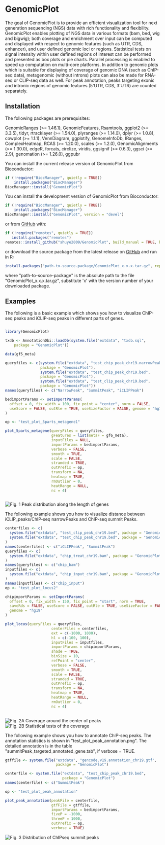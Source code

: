 
# GenomicPlot

<!-- badges: start -->
<!-- badges: end -->

The goal of GenomicPlot is to provide an efficient visualization tool for next generation sequencing (NGS) data with rich functionality and flexibility. GenomicPlot enables plotting of NGS data in various formats (bam, bed, wig and bigwig); both coverage and enrichment over input can be computed and displayed with respect to genomic features (such as UTR, CDS, enhancer), and user defined genomic loci or regions. Statistical tests on signal intensity within user defined regions of interest can be performed and presented as box plots or pie charts. Parallel processing is enabled to speed up computation on multi-core platforms. In addition to genomic plots which is suitable for displaying of coverage of genomic DNA (such as ChIP-seq data), metagenomic (without introns) plots can also be made for RNA-seq or CLIP-seq data as well. For peak annotation, peaks targeting exonic and intronic regions of genomic features (5'UTR, CDS, 3'UTR) are counted separately.

## Installation

The following packages are prerequisites: 

GenomicRanges (>= 1.46.1), GenomicFeatures, Rsamtools, ggplot2 (>= 3.3.5), tidyr, rtracklayer (>= 1.54.0), plyranges (>= 1.14.0), dplyr (>= 1.0.8), cowplot (>= 1.1.1), VennDiagram, ggplotify, GenomeInfoDb, IRanges, ComplexHeatmap, RCAS (>= 1.20.0), scales (>= 1.2.0), GenomicAlignments (>= 1.30.0), edgeR, forcats, circlize, viridis, ggsignif (>= 0.6.3), ggsci (>= 2.9), genomation (>= 1.26.0), ggpubr

You can install the current release version of GenomicPlot from Bioconductor:

``` r
if (!require("BiocManager", quietly = TRUE))
    install.packages("BiocManager")
BiocManager::install("GenomicPlot")
```

You can install the development version of GenomicPlot from Bioconductor:

``` r
if (!require("BiocManager", quietly = TRUE))
    install.packages("BiocManager")
BiocManager::install("GenomicPlot", version = "devel")
```
or from [GitHub](https://github.com/shuye2009/GenomicPlot) with:

``` r
if (!require("remotes", quietly = TRUE))
   install.packages("remotes")
remotes::install_github("shuye2009/GenomicPlot", build_manual = TRUE, build_vignettes = TRUE)
```
or download the source package from the latest release on [GitHub](https://github.com/shuye2009/GenomicPlot) and run in R:

``` r
install.packages("path-to-source-package/GenomicPlot_x.x.x.tar.gz", repos = NULL)
```
where "path-to-source-package" is the absolute path to the file "GenomicPlot_x.x.x.tar.gz", substitute 'x' with the version number of your downloaded package.

## Examples

The following is a basic example which shows you how to visualize ChIP-seq peaks and iCLIP-seq peaks in different parts of genes.

``` r

library(GenomicPlot)

txdb <- AnnotationDbi::loadDb(system.file("extdata", "txdb.sql", 
    package = "GenomicPlot"))

data(gf5_meta)

queryfiles <- c(system.file("extdata", "test_chip_peak_chr19.narrowPeak",
                package = "GenomicPlot"),
                system.file("extdata", "test_chip_peak_chr19.bed", 
                package = "GenomicPlot"),
                system.file("extdata", "test_clip_peak_chr19.bed", 
                package = "GenomicPlot"))
names(queryfiles) <- c("NarrowPeak", "SummitPeak", "iCLIPPeak")

bedimportParams <- setImportParams(
  offset = 0, fix_width = 100, fix_point = "center", norm = FALSE,
  useScore = FALSE, outRle = TRUE, useSizeFactor = FALSE, genome = "hg19"
)

op <- "test_plot_5parts_metagene1"

plot_5parts_metagene(queryFiles = queryfiles, 
                     gFeatures = list(metaF = gf6_meta), 
                     inputFiles = NULL, 
                     importParams = bedimportParams,
                     verbose = FALSE, 
                     smooth = TRUE, 
                     scale = FALSE, 
                     stranded = TRUE, 
                     outPrefix = op, 
                     transform = NA, 
                     heatmap = TRUE,
                     rmOutlier = 0, 
                     heatRange = NULL,
                     nc = 4)
                     
```
![Fig. 1 Peak distribution along the length of genes](./tests/test_plot_5parts_metagene1.png)

The following example shows you how to visualize distance between iCLIP_peaks/ChIP-seq narrowPeaks and ChIP-seq summit Peaks.

``` r
centerfiles <- c(
  system.file("extdata", "test_clip_peak_chr19.bed", package = "GenomicPlot"),
  system.file("extdata", "test_chip_peak_chr19.bed", package = "GenomicPlot")
)
names(centerfiles) <- c("iCLIPPeak", "SummitPeak")
queryfiles <- c(
  system.file("extdata", "chip_treat_chr19.bam", package = "GenomicPlot")
)
names(queryfiles) <- c("chip_bam")
inputfiles <- c(
  system.file("extdata", "chip_input_chr19.bam", package = "GenomicPlot")
)
names(inputfiles) <- c("chip_input")
op <- "test_plot_locus2"

chipimportParams <- setImportParams(
  offset = 0, fix_width = 150, fix_point = "start", norm = TRUE, 
  saveRds = FALSE, useScore = FALSE, outRle = TRUE, useSizeFactor = FALSE, 
  genome = "hg19"
)

plot_locus(queryFiles = queryfiles, 
                     centerFiles = centerfiles, 
                     ext = c(-1000, 1000), 
                     hl = c(-100, 100), 
                     inputFiles = inputfiles,                              
                     importParams = chipimportParams, 
                     shade = TRUE, 
                     binSize = 10, 
                     refPoint = "center", 
                     verbose = FALSE, 
                     smooth = TRUE, 
                     scale = FALSE, 
                     stranded = TRUE, 
                     outPrefix = op, 
                     transform = NA, 
                     heatmap = TRUE,
                     heatRange = NULL,
                     rmOutlier = 0, 
                     nc = 4)
                     
```
![Fig. 2A Coverage around the center of peaks](./tests/test_plot_locus2.png)
![Fig. 2B Statistical tests of the coverage](./tests/test_plot_locus1.png)

The following example shows you how to annotate ChIP-seq peaks. The annotation statistics is shown in "test_plot_peak_annotation.png". The detailed annotation is in the table "summitPeak_targeted_annotated_gene.tab", if verbose = TRUE.

``` r
gtffile <- system.file("extdata", "gencode.v19.annotation_chr19.gtf", 
                       package = "GenomicPlot")

centerfile <- system.file("extdata", "test_chip_peak_chr19.bed", 
                          package = "GenomicPlot")
names(centerfile) <- c("SummitPeak")

op <- "test_plot_peak_annotation"

plot_peak_annotation(peakFile = centerfile, 
                     gtfFile = gtffile, 
                     importParams = bedimportParams, 
                     fiveP = -1000, 
                     threeP = 1000, 
                     outPrefix = op, 
                     verbose = TRUE)

```
![Fig. 3 Distribution of ChIPseq summit peaks](./tests/test_plot_peak_annotation1.png)


